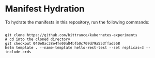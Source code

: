 
# Manifest Hydration

To hydrate the manifests in this repository, run the following commands:

```shell

git clone https://github.com/bittrance/kubernetes-experiments
# cd into the cloned directory
git checkout 040e8ac38e4fe00a84bfb0c709d79a553ffad568
helm template . --name-template hello-rest-test --set replicas=3 --include-crds
```